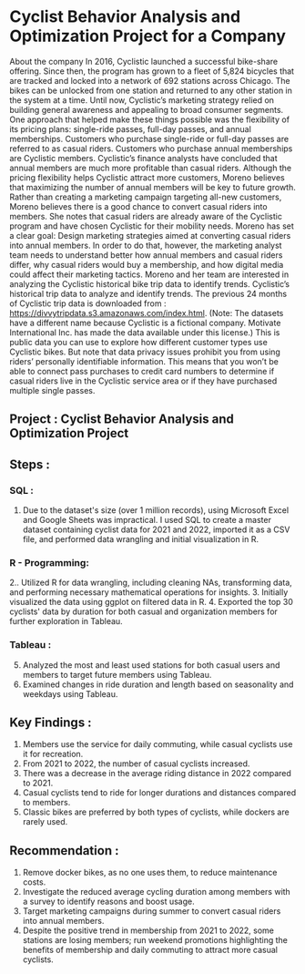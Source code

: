 # Cyclist Behavior Analysis and Optimization Project for a Company

About the company
In 2016, Cyclistic launched a successful bike-share offering. Since then, the program has grown to a fleet of 5,824 bicycles that are tracked and locked into a network of 692 stations across Chicago. The bikes can be unlocked from one station and returned to any other station in the system at a time.
Until now, Cyclistic’s marketing strategy relied on building general awareness and appealing to broad consumer segments. One approach that helped make these things possible was the flexibility of its pricing plans: single-ride passes, full-day passes, and annual memberships. Customers who purchase single-ride or full-day passes are referred to as casual riders. Customers who purchase annual memberships are Cyclistic members.
Cyclistic’s finance analysts have concluded that annual members are much more profitable than casual riders. Although the pricing flexibility helps Cyclistic attract more customers, Moreno believes that maximizing the number of annual members will be key to future growth. Rather than creating a marketing campaign targeting all-new customers, Moreno believes there is a good chance to convert casual riders into members. She notes that casual riders are already aware of the Cyclistic program and have chosen Cyclistic for their mobility needs.
Moreno has set a clear goal: Design marketing strategies aimed at converting casual riders into annual members. In order to do that, however, the marketing analyst team needs to understand better how annual members and casual riders differ, why casual riders would buy a membership, and how digital media could affect their marketing tactics. Moreno and her team are interested in analyzing the Cyclistic historical bike trip data to identify trends.
Cyclistic’s historical trip data to analyze and identify trends. 
The previous 24 months of Cyclistic trip data is downloaded from : 
https://divvytripdata.s3.amazonaws.com/index.html.
(Note: The datasets have a different name because Cyclistic is a fictional company. Motivate International Inc. has made the data available under this license.) 
This is public data you can use to explore how different customer types use Cyclistic bikes. But note that data privacy issues prohibit you from using riders’ personally identifiable information. This means that you won’t be able to connect pass purchases to credit card numbers to determine if casual riders live in the Cyclistic service area or if they have purchased multiple single passes.

## Project : Cyclist Behavior Analysis and Optimization Project


## Steps :
### SQL :
1. Due to the dataset's size (over 1 million records), using Microsoft Excel and Google Sheets was impractical. I used SQL to create a master dataset containing cyclist data for 2021 and 2022, imported it as a CSV file, and performed data wrangling and initial visualization in R.

### R - Programming:
2.. Utilized R for data wrangling, including cleaning NAs, transforming data, and performing necessary mathematical operations for insights.
3. Initially visualized the data using ggplot on filtered data in R.
4. Exported the top 30 cyclists' data by duration for both casual and organization members for further exploration in Tableau.

### Tableau : 

5. Analyzed the most and least used stations for both casual users and members to target future members using Tableau.
6. Examined changes in ride duration and length based on seasonality and weekdays using Tableau.

## Key Findings : 

1. Members use the service for daily commuting, while casual cyclists use it for recreation.
2. From 2021 to 2022, the number of casual cyclists increased.
3. There was a decrease in the average riding distance in 2022 compared to 2021.
4. Casual cyclists tend to ride for longer durations and distances compared to members.
5. Classic bikes are preferred by both types of cyclists, while dockers are rarely used.

## Recommendation : 


1. Remove docker bikes, as no one uses them, to reduce maintenance costs.
2. Investigate the reduced average cycling duration among members with a survey to identify reasons and boost usage.
3. Target marketing campaigns during summer to convert casual riders into annual members.
4. Despite the positive trend in membership from 2021 to 2022, some stations are losing members; run weekend promotions highlighting the benefits of membership and daily commuting to attract more casual cyclists.




